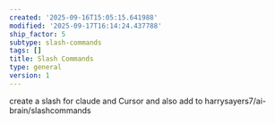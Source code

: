 ```yaml
---
created: '2025-09-16T15:05:15.641988'
modified: '2025-09-17T16:14:24.437788'
ship_factor: 5
subtype: slash-commands
tags: []
title: Slash Commands
type: general
version: 1
---
```


create a slash for claude and Cursor and also add to harrysayers7/ai-brain/slashcommands